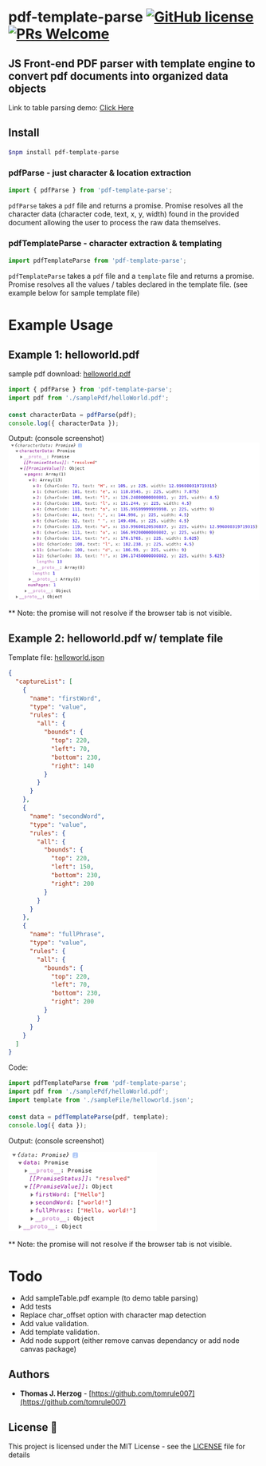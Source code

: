 # pdf-template-parse [![GitHub license](https://img.shields.io/badge/license-MIT-blue.svg)](https://github.com/tomrule007/pdf-text.js/blob/development/LICENSE) [![PRs Welcome](https://img.shields.io/badge/PRs-welcome-brightgreen.svg)](https://github.com/tomrule007/pdf-text.js/blob/development/CONTRIBUTING.md)

## JS Front-end PDF parser with template engine to convert pdf documents into organized data objects

Link to table parsing demo: [Click Here](https://pdftext.netlify.com/)

## Install

```bash
$npm install pdf-template-parse
```

### pdfParse - just character & location extraction

```js
import { pdfParse } from 'pdf-template-parse';
```

`pdfParse` takes a `pdf` file and returns a promise. Promise resolves all the character data (character code, text, x, y, width) found in the provided document allowing the user to process the raw data themselves.

### pdfTemplateParse - character extraction & templating

```js
import pdfTemplateParse from 'pdf-template-parse';
```

`pdfTemplateParse` takes a `pdf` file and a `template` file and returns a promise. Promise resolves all the values / tables declared in the template file. (see example below for sample template file)

# Example Usage

## Example 1: helloworld.pdf

sample pdf download: [helloworld.pdf](/src/sampleFiles/helloworld.pdf)

```js
import { pdfParse } from 'pdf-template-parse';
import pdf from './samplePdf/helloWorld.pdf';

const characterData = pdfParse(pdf);
console.log({ characterData });
```

Output: (console screenshot)
![example one console screenshot](/packages/pdf-template-parse/readmeImages/exampleOneOutput.png)

\*\* Note: the promise will not resolve if the browser tab is not visible.

## Example 2: **helloworld.pdf w/ template file**

Template file: [helloworld.json](/src/sampleFiles/helloworld.json)

```json
{
  "captureList": [
    {
      "name": "firstWord",
      "type": "value",
      "rules": {
        "all": {
          "bounds": {
            "top": 220,
            "left": 70,
            "bottom": 230,
            "right": 140
          }
        }
      }
    },
    {
      "name": "secondWord",
      "type": "value",
      "rules": {
        "all": {
          "bounds": {
            "top": 220,
            "left": 150,
            "bottom": 230,
            "right": 200
          }
        }
      }
    },
    {
      "name": "fullPhrase",
      "type": "value",
      "rules": {
        "all": {
          "bounds": {
            "top": 220,
            "left": 70,
            "bottom": 230,
            "right": 200
          }
        }
      }
    }
  ]
}
```

Code:

```js
import pdfTemplateParse from 'pdf-template-parse';
import pdf from './samplePdf/helloWorld.pdf';
import template from './sampleFile/helloworld.json';

const data = pdfTemplateParse(pdf, template);
console.log({ data });
```

Output: (console screenshot)

![example two console screenshot](/packages/pdf-template-parse/readmeImages/exampleTwoOutput.png)

\*\* Note: the promise will not resolve if the browser tab is not visible.

# Todo

- Add sampleTable.pdf example (to demo table parsing)
- Add tests
- Replace char_offset option with character map detection
- Add value validation.
- Add template validation.
- Add node support (either remove canvas dependancy or add node canvas package)

## Authors

- **Thomas J. Herzog** - [https://github.com/tomrule007](https://github.com/tomrule007)

## License 📄

This project is licensed under the MIT License - see the [LICENSE](LICENSE) file for details
